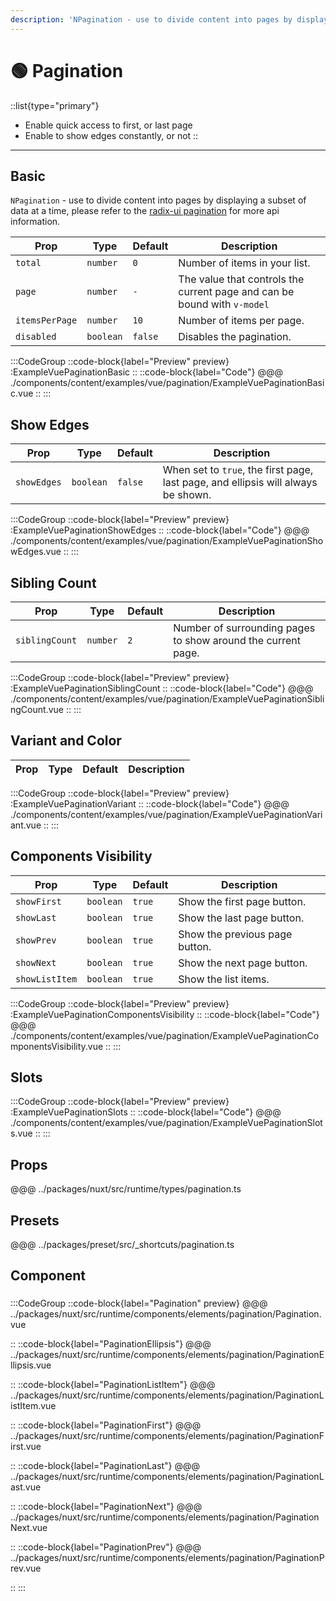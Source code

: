 ```yaml
---
description: 'NPagination - use to divide content into pages by displaying a subset of data at a time.'
---
```


# 🟢 Pagination

::list{type="primary"}
- Enable quick access to first, or last page
- Enable to show edges constantly, or not
::

---

## Basic

`NPagination` - use to divide content into pages by displaying a subset of data at a time, please refer to the [radix-ui pagination](https://www.radix-vue.com/components/pagination.html#api-reference) for more api information.

| Prop           | Type      | Default | Description                                                              |
| -------------- | --------- | ------- | ------------------------------------------------------------------------ |
| `total`        | `number`  | `0`     | Number of items in your list.                                            |
| `page`         | `number`  | `-`     | The value that controls the current page and can be bound with `v-model` |
| `itemsPerPage` | `number`  | `10`    | Number of items per page.                                                |
| `disabled`     | `boolean` | `false` | Disables the pagination.                                                 |


:::CodeGroup
::code-block{label="Preview" preview}
  :ExampleVuePaginationBasic
::
::code-block{label="Code"}
@@@ ./components/content/examples/vue/pagination/ExampleVuePaginationBasic.vue
::
:::

## Show Edges

| Prop        | Type      | Default | Description                                                                       |
| ----------- | --------- | ------- | --------------------------------------------------------------------------------- |
| `showEdges` | `boolean` | `false` | When set to `true`, the first page, last page, and ellipsis will always be shown. |

:::CodeGroup
::code-block{label="Preview" preview}
  :ExampleVuePaginationShowEdges
::
::code-block{label="Code"}
@@@ ./components/content/examples/vue/pagination/ExampleVuePaginationShowEdges.vue
::
:::

## Sibling Count

| Prop           | Type     | Default | Description                                                  |
| -------------- | -------- | ------- | ------------------------------------------------------------ |
| `siblingCount` | `number` | `2`     | Number of surrounding pages to show around the current page. |

:::CodeGroup
::code-block{label="Preview" preview}
  :ExampleVuePaginationSiblingCount
::
::code-block{label="Code"}
@@@ ./components/content/examples/vue/pagination/ExampleVuePaginationSiblingCount.vue
::
:::

## Variant and Color

| Prop     | Type     | Default | Description                                                                 |
| -------- | -------- | ------- | --------------------------------------------------------------------------- |

:::CodeGroup
::code-block{label="Preview" preview}
  :ExampleVuePaginationVariant
::
::code-block{label="Code"}
@@@ ./components/content/examples/vue/pagination/ExampleVuePaginationVariant.vue
::
:::

## Components Visibility

| Prop           | Type      | Default | Description                    |
| -------------- | --------- | ------- | ------------------------------ |
| `showFirst`    | `boolean` | `true`  | Show the first page button.    |
| `showLast`     | `boolean` | `true`  | Show the last page button.     |
| `showPrev`     | `boolean` | `true`  | Show the previous page button. |
| `showNext`     | `boolean` | `true`  | Show the next page button.     |
| `showListItem` | `boolean` | `true`  | Show the list items.           |

:::CodeGroup
::code-block{label="Preview" preview}
  :ExampleVuePaginationComponentsVisibility
::
::code-block{label="Code"}
@@@ ./components/content/examples/vue/pagination/ExampleVuePaginationComponentsVisibility.vue
::
:::

## Slots

:::CodeGroup
::code-block{label="Preview" preview}
  :ExampleVuePaginationSlots
::
::code-block{label="Code"}
@@@ ./components/content/examples/vue/pagination/ExampleVuePaginationSlots.vue
::
:::

## Props
@@@ ../packages/nuxt/src/runtime/types/pagination.ts

## Presets
@@@ ../packages/preset/src/_shortcuts/pagination.ts

## Component

### 

:::CodeGroup
::code-block{label="Pagination" preview}
@@@ ../packages/nuxt/src/runtime/components/elements/pagination/Pagination.vue

::
::code-block{label="PaginationEllipsis"}
@@@ ../packages/nuxt/src/runtime/components/elements/pagination/PaginationEllipsis.vue

::
::code-block{label="PaginationListItem"}
@@@ ../packages/nuxt/src/runtime/components/elements/pagination/PaginationListItem.vue

::
::code-block{label="PaginationFirst"}
@@@ ../packages/nuxt/src/runtime/components/elements/pagination/PaginationFirst.vue

::
::code-block{label="PaginationLast"}
@@@ ../packages/nuxt/src/runtime/components/elements/pagination/PaginationLast.vue

::
::code-block{label="PaginationNext"}
@@@ ../packages/nuxt/src/runtime/components/elements/pagination/PaginationNext.vue

::
::code-block{label="PaginationPrev"}
@@@ ../packages/nuxt/src/runtime/components/elements/pagination/PaginationPrev.vue

::
:::
